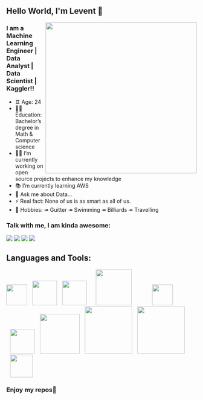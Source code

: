 ## Hello World, I'm Levent 👋


<img src=https://media.giphy.com/media/3oKIPEqDGUULpEU0aQ/giphy.gif width="400" height="400" align="right">

### I am a Machine Learning Engineer | Data Analyst | Data Scientist | Kaggler!!
- ♊️ Age: 24
- 👨‍🎓 Education: Bachelor’s degree in Math & Computer science
- 👨‍💻 I’m currently working on open source projects to enhance my knowledge
- 📚 I’m currently learning AWS
- 💬 Ask me about Data...
- ⚡ Real fact: None of us is as smart as all of us.
- 🎯 Hobbies: ↠ Guitter ↠ Swimming ↠ Billiards ↠ Travelling
### Talk with me, I am kinda awesome:
<p float="left">
<a href="mailto:leventoz997@gmail.com"><img src="https://img.shields.io/badge/Gmail-D14836?style=for-the-badge&logo=gmail&logoColor=white" /></a>
<a href="https://www.linkedin.com/in/levent-ozdemir/"><img src="https://img.shields.io/badge/LinkedIn-0077B5?style=for-the-badge&logo=linkedin&logoColor=white" /></a>
<a href="https://www.kaggle.com/leventoz"><img src="https://img.shields.io/badge/Kaggle-20BEFF?style=for-the-badge&logo=Kaggle&logoColor=white" /></a>
<a href="https://leventozdemir.medium.com/"><img src="https://img.shields.io/badge/Medium-12100E?style=for-the-badge&logo=medium&logoColor=white" /></a>
</p>

## Languages and Tools:
<p float="left">
<img src="https://img.icons8.com/color/144/000000/python--v2.png" width="55" hight="55">
<img src="https://img.icons8.com/nolan/128/sql.png" width="65" hight="65"   style="margin-left: 10"/>
<img src="https://upload.wikimedia.org/wikipedia/commons/5/5c/AWS_Simple_Icons_AWS_Cloud.svg" width="65" hight="75" style="margin-left: 10">
<img src="https://upload.wikimedia.org/wikipedia/commons/f/f3/Apache_Spark_logo.svg" width="95" hight="125" style="margin-left: 20">
<img src="https://upload.wikimedia.org/wikipedia/commons/a/ae/Keras_logo.svg" width="55" hight="55" style="margin-left: 50">
<img src="https://img.icons8.com/color/144/000000/tensorflow.png" width="65" hight="65" style="margin-left: 10">
  <img src="https://upload.wikimedia.org/wikipedia/commons/0/05/Scikit_learn_logo_small.svg" width="105" hight="105" style="margin-left: 10">
<img src="https://upload.wikimedia.org/wikipedia/commons/3/31/NumPy_logo_2020.svg" width="125" hight="125" style="margin-left: 10">
<img src="https://upload.wikimedia.org/wikipedia/commons/e/ed/Pandas_logo.svg" width="125" hight="125" style="margin-left: 10">
<img src="https://upload.wikimedia.org/wikipedia/commons/0/01/Created_with_Matplotlib-logo.svg" width="60" hight="60" style="margin-left: 10">



</p>

### Enjoy my repos🦾
